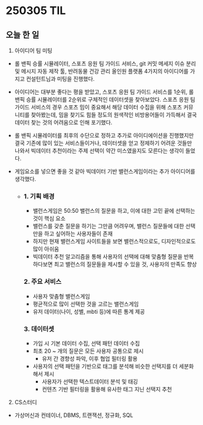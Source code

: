 # 250305 TIL

## 오늘 한 일

1. 아이디어 팀 미팅

- 롤 밴픽 승률 시뮬레이터, 스포츠 응원 팀 가이드 서비스, git 커밋 메세지 이슈 분리 및 메시지 자동 제작 툴, 반려동물 건강 관리 올인원 플랫폼 4가지의 아이디어를 가지고 컨설턴트님과 미팅을 진행했다.

- 아이디어는 대부분 좋다는 평을 받았고, 스포츠 응원 팀 가이드 서비스를 1순위, 롤 밴픽 승률 시뮬레이터를 2순위로 구체적인 데이터셋을 찾아보았다. 스포츠 응원 팀 가이드 서비스의 경우 스포츠 밈이 중요해서 해당 데이터 수집을 위해 스포츠 커뮤니티를 찾아봤는데, 밈을 찾기도 힘들 정도의 원색적인 비방용어들이 가득해서 결국 데이터 찾는 것의 어려움으로 인해 포기했다.

- 롤 밴픽 시뮬레이터를 최후의 수단으로 정하고 추가로 아이디에이션을 진행했지만 결국 기존에 많이 있는 서비스들이거나, 데이터셋을 얻고 정제하기 어려운 것들만 나와서 빅데이터 추천이라는 주제 선택이 약간 미스였을지도 모른다는 생각이 들었다.

- 게임요소를 넣으면 좋을 것 같아 빅데이터 기반 밸런스게임이라는 추가 아이디어를 생각했다.

  - ### 1. 기획 배경

    - 밸런스게임은 50:50 밸런스의 질문을 하고, 이에 대한 고민 끝에 선택하는 것이 핵심 요소
    - 밸런스를 갖춘 질문을 하기는 그만큼 어려우며, 밸런스 질문들에 대한 선택만을 하고 싶어하는 사용자들이 존재
    - 하지만 현재 밸런스게임 사이트들을 보면 밸런스적으로도, 디자인적으로도 많이 아쉬움
    - 빅데이터 추천 알고리즘을 통해 사용자의 선택에 대해 맞춤형 질문을 반복하다보면 최고 밸런스의 질문들을 제시할 수 있을 것, 사용자의 만족도 향상

    ### 2. 주요 서비스

    - 사용자 맞춤형 밸런스게임
    - 평균적으로 많이 선택한 것을 고르는 밸런스게임
    - 유저 데이터(나이, 성별, mbti 등)에 따른 통계 제공

    ### 3. 데이터셋

    - 가입 시 기본 데이터 수집, 선택 패턴 데이터 수집
    - 최초 20 ~ 개의 질문은 모든 사용자 공통으로 제시
      - 유저 간 경향성 파악, 이후 협업 필터링 활용
    - 사용자의 선택 패턴을 기반으로 태그를 분석해 비슷한 선택지를 더 세분화해서 제시
      - 사용자가 선택한 텍스트데이터 분석 및 태깅
      - 컨텐츠 기반 필터링을 활용해 유사한 태그 지닌 선택지 추천

2. CS스터디

- 가상머신과 컨테이너, DBMS, 트랜잭션, 정규화, SQL
